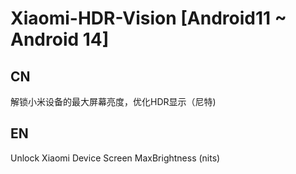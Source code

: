 # Xiaomi-HDR-Vision [Android11 ~ Android 14]
## CN
解锁小米设备的最大屏幕亮度，优化HDR显示（尼特)
## EN
Unlock Xiaomi Device Screen MaxBrightness (nits)
